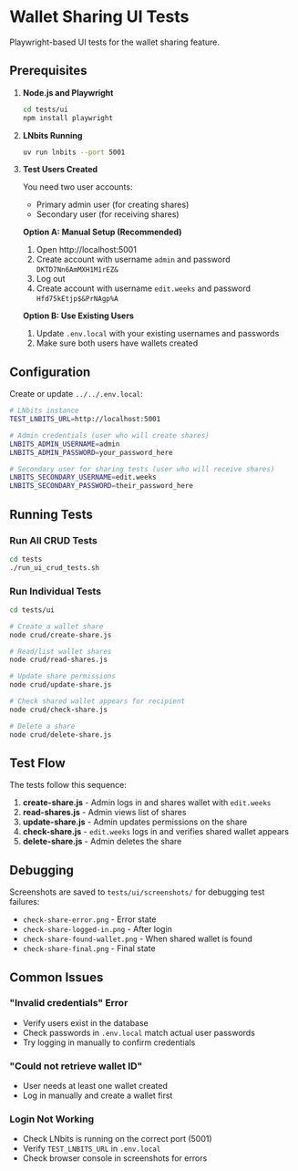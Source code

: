 # Wallet Sharing UI Tests

Playwright-based UI tests for the wallet sharing feature.

## Prerequisites

1. **Node.js and Playwright**

   ```bash
   cd tests/ui
   npm install playwright
   ```

2. **LNbits Running**

   ```bash
   uv run lnbits --port 5001
   ```

3. **Test Users Created**

   You need two user accounts:
   - Primary admin user (for creating shares)
   - Secondary user (for receiving shares)

   **Option A: Manual Setup (Recommended)**
   1. Open http://localhost:5001
   2. Create account with username `admin` and password `DKTD7Nn6AmMXH1M1rEZ&`
   3. Log out
   4. Create account with username `edit.weeks` and password `Hfd75kEtjp$&PrNAgp%A`

   **Option B: Use Existing Users**
   1. Update `.env.local` with your existing usernames and passwords
   2. Make sure both users have wallets created

## Configuration

Create or update `../../.env.local`:

```bash
# LNbits instance
TEST_LNBITS_URL=http://localhost:5001

# Admin credentials (user who will create shares)
LNBITS_ADMIN_USERNAME=admin
LNBITS_ADMIN_PASSWORD=your_password_here

# Secondary user for sharing tests (user who will receive shares)
LNBITS_SECONDARY_USERNAME=edit.weeks
LNBITS_SECONDARY_PASSWORD=their_password_here
```

## Running Tests

### Run All CRUD Tests

```bash
cd tests
./run_ui_crud_tests.sh
```

### Run Individual Tests

```bash
cd tests/ui

# Create a wallet share
node crud/create-share.js

# Read/list wallet shares
node crud/read-shares.js

# Update share permissions
node crud/update-share.js

# Check shared wallet appears for recipient
node crud/check-share.js

# Delete a share
node crud/delete-share.js
```

## Test Flow

The tests follow this sequence:

1. **create-share.js** - Admin logs in and shares wallet with `edit.weeks`
2. **read-shares.js** - Admin views list of shares
3. **update-share.js** - Admin updates permissions on the share
4. **check-share.js** - `edit.weeks` logs in and verifies shared wallet appears
5. **delete-share.js** - Admin deletes the share

## Debugging

Screenshots are saved to `tests/ui/screenshots/` for debugging test failures:

- `check-share-error.png` - Error state
- `check-share-logged-in.png` - After login
- `check-share-found-wallet.png` - When shared wallet is found
- `check-share-final.png` - Final state

## Common Issues

### "Invalid credentials" Error

- Verify users exist in the database
- Check passwords in `.env.local` match actual user passwords
- Try logging in manually to confirm credentials

### "Could not retrieve wallet ID"

- User needs at least one wallet created
- Log in manually and create a wallet first

### Login Not Working

- Check LNbits is running on the correct port (5001)
- Verify `TEST_LNBITS_URL` in `.env.local`
- Check browser console in screenshots for errors
